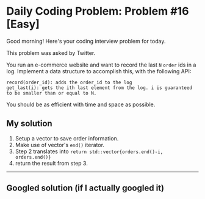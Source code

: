 # Daily Coding Problem: Problem #16 [Easy]

Good morning! Here's your coding interview problem for today.

This problem was asked by Twitter.

You run an e-commerce website and want to record the last `N` `order` ids in a log. Implement a data structure to accomplish this, with the following API:

    record(order_id): adds the order_id to the log
    get_last(i): gets the ith last element from the log. i is guaranteed to be smaller than or equal to N.

You should be as efficient with time and space as possible.

## My solution

1. Setup a vector to save order information.
2. Make use of vector's `end()` iterator.
3. Step 2 translates into `return std::vector{orders.end()-i, orders.end()}`
4. return the result from step 3.

----

## Googled solution (if I actually googled it)
